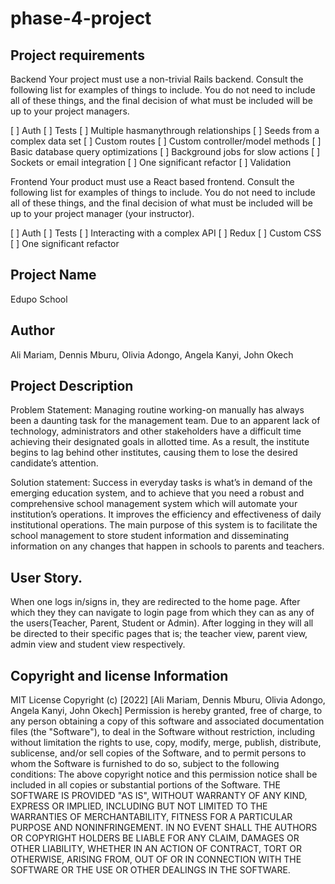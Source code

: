 # phase-4-project

## Project requirements
Backend
Your project must use a non-trivial Rails backend. Consult the following list for examples of things to include. You do not need to include all of these things, and the final decision of what must be included will be up to your project managers.

[ ] Auth
[ ] Tests
[ ] Multiple hasmanythrough relationships
[ ] Seeds from a complex data set
[ ] Custom routes
[ ] Custom controller/model methods
[ ] Basic database query optimizations
[ ] Background jobs for slow actions
[ ] Sockets or email integration
[ ] One significant refactor
[ ] Validation

Frontend
Your product must use a React based frontend. Consult the following list for examples of things to include. You do not need to include all of these things, and the final decision of what must be included will be up to your project manager (your instructor).

[ ] Auth
[ ] Tests
[ ] Interacting with a complex API
[ ] Redux
[ ] Custom CSS
[ ] One significant refactor
## Project Name
Edupo School

## Author
Ali Mariam, Dennis Mburu, Olivia Adongo, Angela Kanyi, John Okech

## Project Description
Problem Statement:
Managing routine working-on manually has always been a daunting task for the management team. Due to an apparent lack of technology, administrators and other stakeholders have a difficult time achieving their designated goals in allotted time. As a result, the institute begins to lag behind other institutes, causing them to lose the desired candidate’s attention. 

Solution statement:
Success in everyday tasks is what’s in demand of the emerging education system, and to achieve that you need a robust and comprehensive school management system which will automate your institution’s operations. It improves the efficiency and effectiveness of daily institutional operations. The main purpose of this system is to facilitate the school management to store student information and disseminating information on any changes that happen in schools to parents and teachers.

## User Story.
When one logs in/signs in, they are redirected to the home page.
After which they they can navigate to login page from which they can as any of the users(Teacher, Parent, Student or Admin). After logging in they will all be directed to their specific pages that is; the teacher view, parent view, admin view and student view respectively.

## Copyright and license Information
MIT License Copyright (c) [2022] [Ali Mariam, Dennis Mburu, Olivia Adongo, Angela Kanyi, John Okech] Permission is hereby granted, free of charge, to any person obtaining a copy of this software and associated documentation files (the "Software"), to deal in the Software without restriction, including without limitation the rights to use, copy, modify, merge, publish, distribute, sublicense, and/or sell copies of the Software, and to permit persons to whom the Software is furnished to do so, subject to the following conditions: The above copyright notice and this permission notice shall be included in all copies or substantial portions of the Software. THE SOFTWARE IS PROVIDED "AS IS", WITHOUT WARRANTY OF ANY KIND, EXPRESS OR IMPLIED, INCLUDING BUT NOT LIMITED TO THE WARRANTIES OF MERCHANTABILITY, FITNESS FOR A PARTICULAR PURPOSE AND NONINFRINGEMENT. IN NO EVENT SHALL THE AUTHORS OR COPYRIGHT HOLDERS BE LIABLE FOR ANY CLAIM, DAMAGES OR OTHER LIABILITY, WHETHER IN AN ACTION OF CONTRACT, TORT OR OTHERWISE, ARISING FROM, OUT OF OR IN CONNECTION WITH THE SOFTWARE OR THE USE OR OTHER DEALINGS IN THE SOFTWARE.
